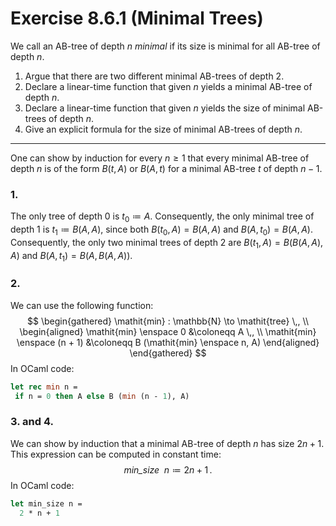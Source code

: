 # Exercise 8.6.1 (Minimal Trees)

We call an AB-tree of depth $n$ _minimal_ if its size is minimal for all AB-tree of depth $n$.
1. Argue that there are two different minimal AB-trees of depth 2.
2. Declare a linear-time function that given $n$ yields a minimal AB-tree of depth $n$.
3. Declare a linear-time function that given $n$ yields the size of minimal AB-trees of depth $n$.
4. Give an explicit formula for the size of minimal AB-trees of depth $n$.

---

One can show by induction for every $n \geq 1$ that every minimal AB-tree of depth $n$ is of the form $B (t, A)$ or $B(A, t)$ for a minimal AB-tree $t$ of depth $n - 1$.

### 1.

The only tree of depth 0 is $t_0 \coloneqq A$.
Consequently, the only minimal tree of depth 1 is $t_1 \coloneqq B (A, A)$, since both $B (t_0, A) = B (A, A)$ and $B (A, t_0) = B (A, A)$.
Consequently, the only two minimal trees of depth 2 are $B (t_1, A) = B (B (A, A), A)$ and $B (A, t_1) = B (A, B(A, A))$.

### 2.

We can use the following function:
$$
  \begin{gathered}
    \mathit{min} : \mathbb{N} \to \mathit{tree} \,, \\
    \begin{aligned}
      \mathit{min} \enspace 0 &\coloneqq A \,, \\
      \mathit{min} \enspace (n + 1) &\coloneqq B (\mathit{min} \enspace n, A)
    \end{aligned}
  \end{gathered}
$$
In OCaml code:
```ocaml
let rec min n =
 if n = 0 then A else B (min (n - 1), A)
```

### 3. and 4.

We can show by induction that a minimal AB-tree of depth $n$ has size $2 n + 1$.
This expression can be computed in constant time:
$$
  \mathit{min\_size} \enspace n \coloneqq 2 n + 1 \,.
$$
In OCaml code:
```ocaml
let min_size n =
  2 * n + 1
```
